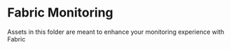 # Fabric Monitoring

Assets in this folder are meant to enhance your monitoring experience with Fabric

